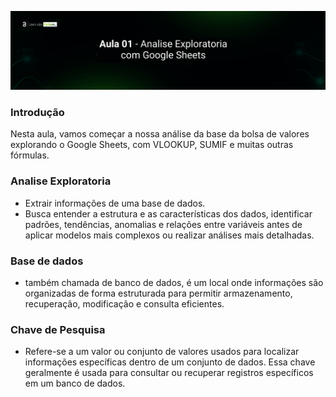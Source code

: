 <p  align="center">
 <img src="./img/Aula 01 - Analise Exploratoria com Google Sheets.png">
</p>


### Introdução
Nesta aula, vamos começar a nossa análise da base da bolsa de valores explorando o Google Sheets, com VLOOKUP, SUMIF e muitas outras fórmulas.

### Analise Exploratoria 
- Extrair informações de uma base de dados.
- Busca entender a estrutura e as características dos dados, identificar padrões, tendências, anomalias e relações entre variáveis antes de aplicar modelos mais complexos ou realizar análises mais detalhadas.

### Base de dados
-  também chamada de banco de dados, é um local onde informações são organizadas de forma estruturada para permitir armazenamento, recuperação, modificação e consulta eficientes.

### Chave de Pesquisa
- Refere-se a um valor ou conjunto de valores usados para localizar informações específicas dentro de um conjunto de dados. Essa chave geralmente é usada para consultar ou recuperar registros específicos em um banco de dados.



